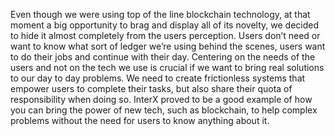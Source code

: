 Even though we were using top of the line blockchain technology, at that moment a big opportunity to brag and display all of its novelty, we decided to hide it almost completely from the users perception. Users don’t need or want to know what sort of ledger we’re using behind the scenes, users want to do their jobs and continue with their day. Centering on the needs of the users and not on the tech we use is crucial if we want to bring real solutions to our day to day problems. We need to create frictionless systems that empower users to complete their tasks, but also share their quota of responsibility when doing so. InterX proved to be a good example of how you can bring the power of new tech, such as blockchain, to help complex problems without the need for users to know anything about it.